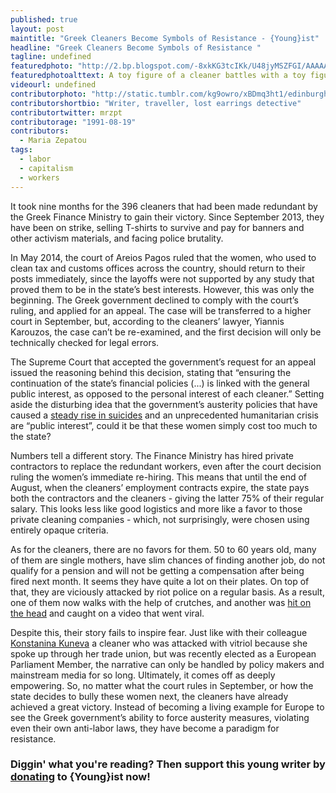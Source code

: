 ```yaml
---
published: true
layout: post
maintitle: "Greek Cleaners Become Symbols of Resistance - {Young}ist"
headline: "Greek Cleaners Become Symbols of Resistance "
tagline: undefined
featuredphoto: "http://2.bp.blogspot.com/-8xkKG3tcIKk/U48jyMSZFGI/AAAAAAAAE-U/kQLxzaXHs1c/s1600/10174809_714016018655409_2722718608965787676_n.jpg"
featuredphotoalttext: A toy figure of a cleaner battles with a toy figure of a police officer.
videourl: undefined
contributorphoto: "http://static.tumblr.com/kg9owro/xBDmq3ht1/edinburgh_castle__59___1_.jpg"
contributorshortbio: "Writer, traveller, lost earrings detective"
contributortwitter: mrzpt
contributorage: "1991-08-19"
contributors: 
  - Maria Zepatou
tags: 
  - labor
  - capitalism
  - workers
---
```


It took nine months for the 396 cleaners that had been made redundant by the Greek Finance Ministry to gain their victory. Since September 2013, they have been on strike, selling T-shirts to survive and pay for banners and other activism materials, and facing police brutality. 

In May 2014, the court of Areios Pagos ruled that the women, who used to clean tax and customs offices across the country, should return to their posts immediately, since the layoffs were not supported by any study that proved them to be in the state’s best interests. However, this was only the beginning. The Greek government declined to comply with the court’s ruling, and applied for an appeal. The case will be transferred to a higher court in September, but, according to the cleaners’ lawyer, Yiannis Karouzos, the case can’t be re-examined, and the first decision will only be technically checked for legal errors.

The Supreme Court that accepted the government’s request for an appeal issued the reasoning behind this decision, stating that “ensuring the continuation of the state’s financial policies (...) is linked with the general public interest, as opposed to the personal interest of each cleaner.”  Setting aside the disturbing idea that the government’s austerity policies that have caused a [steady rise in suicides](http://www.theguardian.com/world/2014/apr/21/austerity-greece-male-suicides-spending-cuts/) and an unprecedented humanitarian crisis are “public interest”, could it be that these women simply cost too much to the state?

Numbers tell a different story. The Finance Ministry has hired private contractors to replace the redundant workers, even after the court decision ruling the women’s immediate re-hiring. This means that until the end of August, when the cleaners’ employment contracts expire, the state pays both the contractors and the cleaners - giving the latter 75% of their regular salary. This looks less like good logistics and more like a favor to those private cleaning companies - which, not surprisingly, were chosen using entirely opaque criteria.

As for the cleaners, there are no favors for them. 50 to 60 years old, many of them are single mothers, have slim chances of finding another job, do not qualify for a pension and will not be getting a compensation after being fired next month. It seems they have quite a lot on their plates. On top of that, they are viciously attacked by riot police on a regular basis. As a result, one of them now walks with the help of crutches, and another was [hit on the head](https://www.youtube.com/watch?v=MBFjsNxWbYU/) and caught on a video that went viral. 

Despite this, their story fails to inspire fear. Just like with their colleague [Konstanina Kuneva](http://youngist.org/media-representation-and-greek-women-in-crisis-four/#.U6NfzcaH9uZ/) a cleaner who was attacked with vitriol because she spoke up through her trade union, but was recently elected as a European Parliament Member, the narrative can only be handled by policy makers and mainstream media for so long. Ultimately, it comes off as deeply empowering. So, no matter what the court rules in September, or how the state decides to bully these women next, the cleaners have already achieved a great victory. Instead of becoming a living example for Europe to see the Greek government’s ability to force austerity measures, violating even their own anti-labor laws, they have become a paradigm for resistance.

<h3 class='donate-blurb'> Diggin' what you're reading? Then support this young writer by <a href='{{site.baseurl}}/donate'>donating</a> to {Young}ist now!</h3>